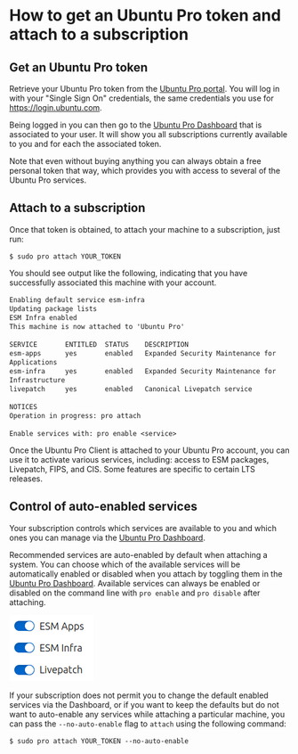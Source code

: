 # How to get an Ubuntu Pro token and attach to a subscription

## Get an Ubuntu Pro token

Retrieve your Ubuntu Pro token from the
[Ubuntu Pro portal](https://ubuntu.com/pro/). You will log in with your "Single
Sign On" credentials, the same credentials you use for https://login.ubuntu.com.

Being logged in you can then go to the
[Ubuntu Pro Dashboard](https://ubuntu.com/pro/dashboard) that is associated to
your user. It will show you all subscriptions currently available to you and
for each the associated token.

Note that even without buying anything you can always obtain a free personal
token that way, which provides you with access to several of the Ubuntu Pro
services.

## Attach to a subscription

Once that token is obtained, to attach your machine to a subscription, just run:

```
$ sudo pro attach YOUR_TOKEN
```

You should see output like the following, indicating that you have successfully
associated this machine with your account.

```
Enabling default service esm-infra
Updating package lists
ESM Infra enabled
This machine is now attached to 'Ubuntu Pro'

SERVICE       ENTITLED  STATUS    DESCRIPTION
esm-apps      yes       enabled   Expanded Security Maintenance for Applications
esm-infra     yes       enabled   Expanded Security Maintenance for Infrastructure
livepatch     yes       enabled   Canonical Livepatch service

NOTICES
Operation in progress: pro attach

Enable services with: pro enable <service>
```

Once the Ubuntu Pro Client is attached to your Ubuntu Pro account, you can use
it to activate various services, including: access to ESM packages, Livepatch,
FIPS, and CIS. Some features are specific to certain LTS releases.

## Control of auto-enabled services

Your subscription controls which services are available to you and which ones
you can manage via the [Ubuntu Pro Dashboard](https://ubuntu.com/pro/dashboard).

Recommended services are auto-enabled by default when attaching a system.
You can choose which of the available services will be automatically
enabled or disabled when you attach by toggling them in the
[Ubuntu Pro Dashboard](https://ubuntu.com/pro/dashboard). 
Available services can always be enabled or disabled on the command line
with `pro enable` and `pro disable` after attaching.

![Toggling recommended services in the Pro Dashboard](pro-dashboard-service-toggles.png)

If your subscription does not permit you to change the default
enabled services via the Dashboard, or if you want to keep the
defaults but do not want to auto-enable any services while attaching a particular
machine, you can pass the `--no-auto-enable` flag to `attach` using the following command:

```
$ sudo pro attach YOUR_TOKEN --no-auto-enable
```
